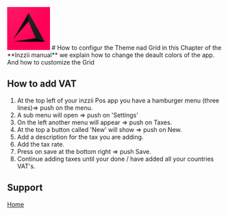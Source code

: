 <img src="../Assets/Pictures/play_store_512.png" alt="inzzii logo" width="100"/>
# How to configur the Theme nad Grid
in this Chapter of the **Inzzii manual** we explain how to change the deault colors of the app. And how to customize the Grid

## How to add VAT

1. At the top left of your inzzii Pos app you have a hamburger menu (three lines)=> push on the menu.
2. A sub menu will open => push on 'Settings'
3. On the left another menu will appear => push on Taxes. 
4. At the top a button called 'New' will show => push on New.
5. Add a description for the tax you are adding.
6. Add the tax rate.
7. Press on save at the bottom right => push Save.
8. Continue adding taxes until your done / have added all your countries VAT's. 


## Support
[Home](../index.md)
